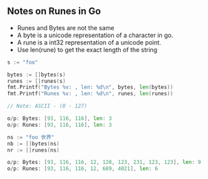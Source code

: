 ## Notes on Runes in Go

* Runes and Bytes are not the same
* A byte is a unicode representation of a character in go.
* A rune is a int32 representation of a unicode point.
* Use len(rune) to get the exact length of the string

``` go
s := "foo"

bytes := []bytes(s)
runes := []runes(s)
fmt.Printf("Bytes %v: , len: %d\n", bytes, len(bytes))
fmt.Printf("Runes %v: , len: %d\n", runes, len(runes))

// Note: ASCII - (0 - 127)

o/p: Bytes: [93, 116, 116], len: 3
o/p: Runes: [93, 116, 116], len: 3

ns := "foo 世界"
nb := []bytes(ns)
nr := []runes(ns)

o/p: Bytes: [93, 116, 116, 12, 128, 123, 231, 123, 123], len: 9
o/p: Runes: [93, 116, 116, 12, 689, 4021], len: 6
```